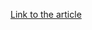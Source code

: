 [Link to the article](https://www.securityweek.com/atrium-health-data-breach-impacts-585000-people/)
